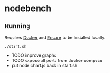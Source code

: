 # nodebench

## Running

Requires [Docker](https://docs.docker.com/engine/install/) and [Encore](https://encore.dev/docs/ts/install) to be installed locally.

```shell
./start.sh
```

 - TODO improve graphs
 - TODO expose all ports from docker-compose
 - put node chart.js back in start.sh
